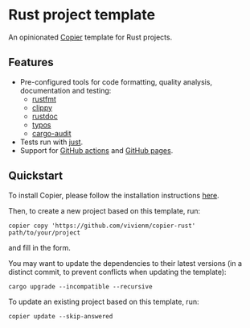 # Rust project template

An opinionated [Copier](https://copier.readthedocs.io/en/stable/) template for Rust projects.

## Features

* Pre-configured tools for code formatting, quality analysis, documentation and testing:
  * [rustfmt](https://rust-lang.github.io/rustfmt/)
  * [clippy](https://doc.rust-lang.org/nightly/clippy/)
  * [rustdoc](https://doc.rust-lang.org/rustdoc/)
  * [typos](https://github.com/crate-ci/typos)
  * [cargo-audit](https://github.com/RustSec/rustsec/tree/main/cargo-audit)
* Tests run with [just](https://github.com/casey/just).
* Support for [GitHub actions](https://github.com/features/actions) and [GitHub pages](https://pages.github.com/).

## Quickstart

To install Copier, please follow the installation instructions [here](https://copier.readthedocs.io/en/stable/#installation).

Then, to create a new project based on this template, run:

```shell
copier copy 'https://github.com/vivienm/copier-rust' path/to/your/project
```

and fill in the form.

You may want to update the dependencies to their latest versions (in a distinct commit, to prevent conflicts when updating the template):

```shell
cargo upgrade --incompatible --recursive
```

To update an existing project based on this template, run:

```shell
copier update --skip-answered
```
